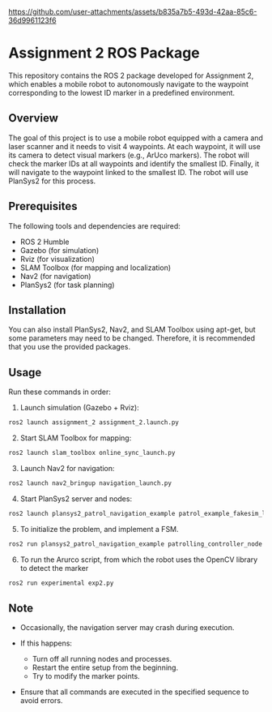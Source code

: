 
https://github.com/user-attachments/assets/b835a7b5-493d-42aa-85c6-36d9961123f6



# Assignment 2 ROS Package

This repository contains the ROS 2 package developed for Assignment 2, which enables a mobile robot to autonomously navigate to the waypoint corresponding to the lowest ID marker in a predefined environment.


## Overview
The goal of this project is to use a mobile robot equipped with a camera and laser scanner and it needs to visit 4 waypoints. At each waypoint, it will use its camera to detect visual markers (e.g., ArUco markers). The robot will check the marker IDs at all waypoints and identify the smallest ID. Finally, it will navigate to the waypoint linked to the smallest ID. The robot will use PlanSys2 for this process.

## Prerequisites
The following tools and dependencies are required:
- ROS 2 Humble
- Gazebo (for simulation)
- Rviz (for visualization)
- SLAM Toolbox (for mapping and localization)
- Nav2 (for navigation)
- PlanSys2 (for task planning)

## Installation
You can also install PlanSys2, Nav2, and SLAM Toolbox using apt-get, but some parameters may need to be changed. Therefore, it is recommended that you use the provided packages.
## Usage
Run these commands in order:
1. Launch simulation (Gazebo + Rviz):
```bash
ros2 launch assignment_2 assignment_2.launch.py
```
2. Start SLAM Toolbox for mapping:
```bash
ros2 launch slam_toolbox online_sync_launch.py
```
3. Launch Nav2 for navigation:
```bash
ros2 launch nav2_bringup navigation_launch.py
```
4. Start PlanSys2 server and nodes:
``` bash
ros2 launch plansys2_patrol_navigation_example patrol_example_fakesim_launch.py
```
5. To initialize the problem, and implement a FSM.
``` bash
ros2 run plansys2_patrol_navigation_example patrolling_controller_node
```
6. To run the Arurco script, from which the robot uses the OpenCV library to detect the marker
 ``` bash
ros2 run experimental exp2.py
```

## Note
- Occasionally, the navigation server may crash during execution.  
- If this happens:  
  - Turn off all running nodes and processes.  
  - Restart the entire setup from the beginning.
  - Try to modify the marker points. 

- Ensure that all commands are executed in the specified sequence to avoid errors.






